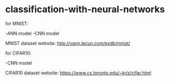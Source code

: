 # classification-with-neural-networks


for MNIST:

-ANN model
-CNN model

MNIST dataset website:
http://yann.lecun.com/exdb/mnist/

for CIFAR10:

-CNN model

CIFAR10 dataset website:
https://www.cs.toronto.edu/~kriz/cifar.html

